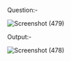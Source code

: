 Question:-

![Screenshot (479)](https://github.com/ak2521/Java-Basic/assets/93378378/2b725ef4-4cb5-4731-9836-bb4287e61b68)


Output:-

![Screenshot (478)](https://github.com/ak2521/Java-Basic/assets/93378378/aaf5eb5d-fcc4-4029-abaf-feba6e58152e)

